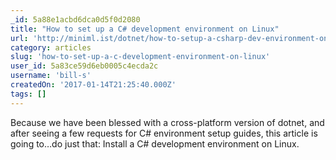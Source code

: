```yaml
---
_id: 5a88e1acbd6dca0d5f0d2080
title: "How to set up a C# development environment on Linux"
url: 'http://miniml.ist/dotnet/how-to-setup-a-csharp-dev-environment-on-linux/'
category: articles
slug: 'how-to-set-up-a-c-development-environment-on-linux'
user_id: 5a83ce59d6eb0005c4ecda2c
username: 'bill-s'
createdOn: '2017-01-14T21:25:40.000Z'
tags: []
---
```


Because we have been blessed with a cross-platform version of dotnet, and after seeing a few requests for C# environment setup guides, this article is going to…do just that: Install a C# development environment on Linux.
